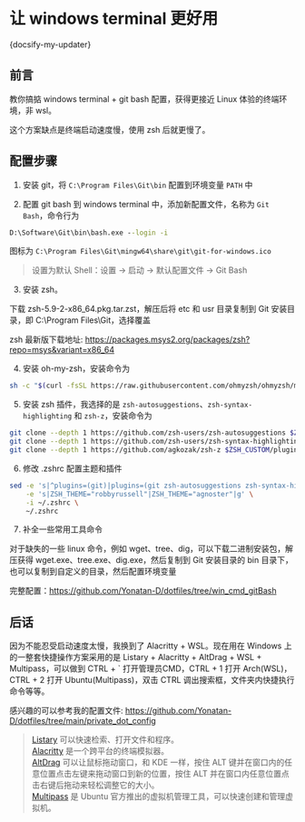 # 让 windows terminal 更好用

{docsify-my-updater}

## 前言

教你搞掂 windows terminal + git bash 配置，获得更接近 Linux 体验的终端环境，非 wsl。

这个方案缺点是终端启动速度慢，使用 zsh 后就更慢了。

## 配置步骤

1. 安装 git，将 `C:\Program Files\Git\bin` 配置到环境变量 `PATH` 中

2. 配置 git bash 到 windows terminal 中，添加新配置文件，名称为 `Git Bash`，命令行为

```cmd
D:\Software\Git\bin\bash.exe --login -i
```

图标为 `C:\Program Files\Git\mingw64\share\git\git-for-windows.ico`

> 设置为默认 Shell：设置 -> 启动 -> 默认配置文件 -> Git Bash

3. 安装 zsh。

下载 zsh-5.9-2-x86_64.pkg.tar.zst，解压后将 etc 和 usr 目录复制到 Git 安装目录，即 C:\Program Files\Git，选择覆盖

zsh 最新版下载地址: https://packages.msys2.org/packages/zsh?repo=msys&variant=x86_64

4. 安装 oh-my-zsh，安装命令为

```bash
sh -c "$(curl -fsSL https://raw.githubusercontent.com/ohmyzsh/ohmyzsh/master/tools/install.sh)"
```

5. 安装 zsh 插件，我选择的是 `zsh-autosuggestions`、`zsh-syntax-highlighting` 和 `zsh-z`，安装命令为

```bash
git clone --depth 1 https://github.com/zsh-users/zsh-autosuggestions $ZSH_CUSTOM/plugins/zsh-autosuggestions
git clone --depth 1 https://github.com/zsh-users/zsh-syntax-highlighting.git $ZSH_CUSTOM/plugins/zsh-syntax-highlighting
git clone --depth 1 https://github.com/agkozak/zsh-z $ZSH_CUSTOM/plugins/zsh-z
```

6. 修改 .zshrc 配置主题和插件

```bash
sed -e 's|^plugins=(git)|plugins=(git zsh-autosuggestions zsh-syntax-highlighting)|g' \
    -e 's|ZSH_THEME="robbyrussell"|ZSH_THEME="agnoster"|g' \
    -i ~/.zshrc \
    ~/.zshrc
```

7. 补全一些常用工具命令

对于缺失的一些 linux 命令，例如 wget、tree、dig，可以下载二进制安装包，解压获得 wget.exe、tree.exe、dig.exe，然后复制到 Git 安装目录的 bin 目录下，也可以复制到自定义的目录，然后配置环境变量

完整配置：https://github.com/Yonatan-D/dotfiles/tree/win_cmd_gitBash

## 后话

因为不能忍受启动速度太慢，我换到了 Alacritty + WSL。现在用在 Windows 上的一整套快捷操作方案采用的是 Listary + Alacritty + AltDrag + WSL + Multipass，可以做到 CTRL + ` 打开管理员CMD，CTRL + 1 打开 Arch(WSL)，CTRL + 2 打开 Ubuntu(Multipass)，双击 CTRL 调出搜索框，文件夹内快捷执行命令等等。

感兴趣的可以参考我的配置文件: https://github.com/Yonatan-D/dotfiles/tree/main/private_dot_config

> [Listary](https://www.listary.com/) 可以快速检索、打开文件和程序。  
[Alacritty](https://alacritty.org/) 是一个跨平台的终端模拟器。  
[AltDrag](https://stefansundin.github.io/altdrag/) 可以让鼠标拖动窗口，和 KDE 一样，按住 ALT 键并在窗口内的任意位置点击左键来拖动窗口到新的位置，按住 ALT 并在窗口内任意位置点击右键后拖动来轻松调整它的大小。  
> [Multipass](https://canonical.com/multipass) 是 Ubuntu 官方推出的虚拟机管理工具，可以快速创建和管理虚拟机。
